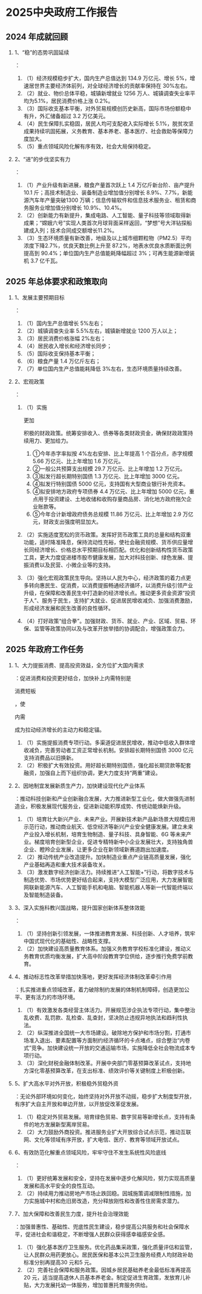 # 2025中央政府工作报告[](https://sakib.hidns.co/政治理论/时政篇/2025中央政府工作报告.html#_2025中央政府工作报告)

 

## 2024 年成就回顾[](https://sakib.hidns.co/政治理论/时政篇/2025中央政府工作报告.html#_2024-年成就回顾)

1. 1、“稳”的态势巩固延续

   ：

   1. （1）经济规模稳步扩大，国内生产总值达到 134.9 万亿元、增长 5%，增速居世界主要经济体前列，对全球经济增长的贡献率保持在 30%左右。
   2. （2）就业、物价总体平稳，城镇新增就业 1256 万人、城镇调查失业率平均为5.1%，居民消费价格上涨 0.2%。
   3. （3）国际收支基本平衡，对外贸易规模创历史新高，国际市场份额稳中有升，外汇储备超过 3.2 万亿美元。
   4. （4）民生保障扎实稳固，居民人均可支配收入实际增长 5.1%，脱贫攻坚成果持续巩固拓展，义务教育、基本养老、基本医疗、社会救助等保障力度加大。
   5. （5）重点领域风险化解有序有效，社会大局保持稳定。

2. 2、“进”的步伐坚实有力

   ：

   1. （1）产业升级有新进展，粮食产量首次跃上 1.4 万亿斤新台阶、亩产提升10.1 斤；高技术制造业、装备制造业增加值分别增长 8.9%、7.7%，新能源汽车年产量突破1300 万辆；信息传输软件和信息技术服务业、租赁和商务服务业增加值分别增长 10.9%、10.4%。
   2. （2）创新能力有新提升，集成电路、人工智能、量子科技等领域取得新成果；“嫦娥六号”实现人类首次月球背面采样返回，“梦想”号大洋钻探船建成入列；技术合同成交额增长11.2%。
   3. （3）生态环境质量有新改善，地级及以上城市细颗粒物（PM2.5）平均浓度下降2.7%，优良天数比例上升至 87.2%，地表水优良水质断面比例提高到 90.4%；单位国内生产总值能耗降幅超过 3%；可再生能源新增装机 3.7 亿千瓦。

## 2025 年总体要求和政策取向[](https://sakib.hidns.co/政治理论/时政篇/2025中央政府工作报告.html#_2025-年总体要求和政策取向)

1. 1、发展主要预期目标

   ：

   1. （1）国内生产总值增长 5%左右；
   2. （2）城镇调查失业率 5.5%左右，城镇新增就业 1200 万人以上；
   3. （3）居民消费价格涨幅 2%左右；
   4. （4）居民收入增长和经济增长同步；
   5. （5）国际收支保持基本平衡；
   6. （6）粮食产量 1.4 万亿斤左右；
   7. （7）单位国内生产总值能耗降低 3%左右，生态环境质量持续改善。

2. 2、宏观政策

   ：

   1. （1）实施

      更加

      积极的财政政策。统筹安排收入、债券等各类财政资金，确保财政政策持续用力、更加给力。

      1. ①今年赤字率拟按 4%左右安排、比上年提高 1 个百分点，赤字规模5.66 万亿元、比上年增加 1.6 万亿元。
      2. ②一般公共预算支出规模 29.7 万亿元、比上年增加 1.2 万亿元。
      3. ③拟发行超长期特别国债 1.3 万亿元、比上年增加 3000 亿元。
      4. ④拟发行特别国债 5000 亿元，支持国有大型商业银行补充资本。
      5. ④拟安排地方政府专项债券 4.4 万亿元、比上年增加 5000 亿元，重点用于投资建设、土地收储和收购存量商品房、消化地方政府拖欠企业账款等。
      6. ⑤今年合计新增政府债务总规模 11.86 万亿元、比上年增加 2.9 万亿元，财政支出强度明显加大。

   2. （2）实施适度宽松的货币政策。发挥好货币政策工具的总量和结构双重功能，适时降准降息，保持流动性充裕，使社会融资规模、货币供应量增长同经济增长、价格总水平预期目标相匹配。优化和创新结构性货币政策工具，更大力度促进楼市股市健康发展，加大对科技创新、绿色发展、提振消费以及民营、小微企业等的支持。

   3. （3）强化宏观政策民生导向。坚持以人民为中心，经济政策的着力点更多转向惠民生、促消费，以消费提振畅通经济循环，以消费升级引领产业升级，在保障和改善民生中打造新的经济增长点。推动更多资金资源“投资于人”、服务于民生，支持扩大就业、促进居民增收减负、加强消费激励，形成经济发展和民生改善的良性循环。

   4. （4）打好政策“组合拳”。加强财政、货币、就业、产业、区域、贸易、环保、监管等政策协同以及与改革开放举措的协调配合，增强政策合力。

## 2025 年政府工作任务[](https://sakib.hidns.co/政治理论/时政篇/2025中央政府工作报告.html#_2025-年政府工作任务)

1. 1、大力提振消费、提高投资效益，全方位扩大国内需求

   ：促进消费和投资更好结合，加快补上内需特别是

   消费短板

   ，使

   内需

   成为拉动经济增长的主动力和稳定锚。

   1. （1）实施提振消费专项行动。多渠道促进居民增收，推动中低收入群体增收减负，完善劳动者工资正常增长机制。安排超长期特别国债 3000 亿元支持消费品以旧换新。
   2. （2）积极扩大有效投资。用好超长期特别国债，强化超长期贷款等配套融资，加强自上而下组织协调，更大力度支持“两重”建设。

2. 2、因地制宜发展新质生产力，加快建设现代化产业体系

   ：推动科技创新和产业创新融合发展，大力推进新型工业化，做大做强先进制造业，积极发展现代服务业，促进新动能积厚成势、传统动能焕新升级。

   1. （1）培育壮大新兴产业、未来产业。开展新技术新产品新场景大规模应用示范行动，推动商业航天、低空经济等新兴产业安全健康发展。建立未来产业投入增长机制，培育生物制造、量子科技、具身智能、6G 等未来产业。梯度培育创新型企业，促进专精特新中小企业发展壮大，支持独角兽企业、瞪羚企业发展，让更多企业在新领域新赛道跑出加速度。
   2. （2）推动传统产业改造提升。加快制造业重点产业链高质量发展，强化产业基础再造和重大技术装备攻关。
   3. （3）激发数字经济创新活力。持续推进“人工智能+”行动，将数字技术与制造优势、市场优势更好结合起来，支持大模型广泛应用，大力发展智能网联新能源汽车、人工智能手机和电脑、智能机器人等新一代智能终端以及智能制造装备。

3. 3、深入实施科教兴国战略，提升国家创新体系整体效能

   ：

   1. （1）坚持创新引领发展，一体推进教育发展、科技创新、人才培养，筑牢中国式现代化的基础性、战略性支撑。
   2. （2）加快建设高质量教育体系。加强义务教育学校标准化建设，推动义务教育优质均衡发展，扩大高中阶段教育学位供给，逐步推行免费学前教育。

4. 4、推动标志性改革举措加快落地，更好发挥经济体制改革牵引作用

   ：扎实推进重点领域改革，着力破除制约发展的体制机制障碍，创造更加公平、更有活力的市场环境。

   1. （1）有效激发各类经营主体活力。开展规范涉企执法专项行动，集中整治乱收费、乱罚款、乱检查、乱查封，坚决防止违规异地执法和趋利性执法。
   2. （2）纵深推进全国统一大市场建设。破除地方保护和市场分割，打通市场准入退出、要素配置等方面制约经济循环的卡点堵点，综合整治“内卷式”竞争。加快建设统一开放的交通运输市场，实施降低全社会物流成本专项行动。
   3. （3）深化财税金融体制改革。开展中央部门零基预算改革试点，支持地方深化零基预算改革，在支出标准、绩效评价等关键制度上积极创新。

5. 5、扩大高水平对外开放，积极稳外贸稳外资

   ：无论外部环境如何变化，始终坚持对外开放不动摇，稳步扩大制度型开放，有序扩大自主开放和单边开放，以开放促改革促发展。

   1. （1）稳定对外贸易发展。培育绿色贸易、数字贸易等新增长点，支持有条件的地方发展新型离岸贸易。
   2. （2）大力鼓励外商投资。推进服务业扩大开放综合试点示范，推动互联网、文化等领域有序开放，扩大电信、医疗、教育等领域开放试点。

6. 6、有效防范化解重点领域风险，牢牢守住不发生系统性风险底线

   ：

   1. （1）更好统筹发展和安全，坚持在发展中逐步化解风险，努力实现高质量发展和高水平安全的良性互动。
   2. （2）持续用力推动房地产市场止跌回稳。因城施策调减限制性措施，加力实施城中村和危旧房改造，充分释放刚性和改善性住房需求潜力。

7. 7、加大保障和改善民生力度，提升社会治理效能

   ：加强普惠性、基础性、兜底性民生建设，稳步提高公共服务和社会保障水平，促进社会和谐稳定，不断增强人民群众获得感幸福感安全感。

   1. （1）强化基本医疗卫生服务。优化药品集采政策，强化质量评估和监管，让人民群众用药更放心。居民医保和基本公共卫生服务经费人均财政补助标准分别再提高30 元和5 元。
   2. （2）完善社会保障和服务政策。因城乡居民基础养老金最低标准再提高20 元，适当提高退休人员基本养老金。制定促进生育政策，发放育儿补贴，大力发展托幼一体服务，增加普惠托育服务供给。



